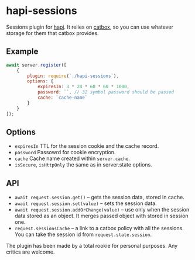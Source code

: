 # hapi-sessions
Sessions plugin for [hapi](https://github.com/hapijs/hapi). It relies on [catbox](https://github.com/hapijs/catbox), so you can use whatever storage for them that catbox provides.
## Example
```javascript
await server.register([
    {
        plugin: require(`./hapi-sessions`),
        options: {
            expiresIn: 3 * 24 * 60 * 60 * 1000,
            password: ``, // 32 symbol password should be passed
            cache: `cache-name`
        }
    }
]);
```
## Options
- `expiresIn` TTL for the session cookie and the cache record.
- `password` Passowrd for cookie encryption.
- `cache` Cache name created within `server.cache`.
- `isSecure`, `isHttpOnly` the same as in server.state options.
## API
- `await request.session.get()` – gets the session data, stored in cache.
- `await request.session.set(value)` – sets the session data.
- `await request.session.addOrChange(value)` – use only when the session data stored as an object. It merges passed object with stored in session one.
- `request.sessionsCache` – a link to a catbox policy with all the sessions. You can take the session id from `request.state.session`.

The plugin has been made by a total rookie for personal purposes. Any critics are welcome.
